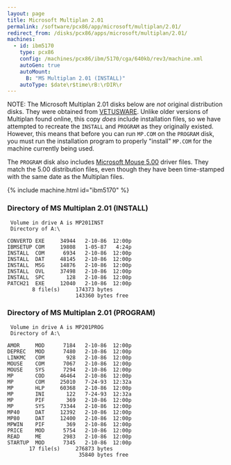 ```yaml
---
layout: page
title: Microsoft Multiplan 2.01
permalink: /software/pcx86/app/microsoft/multiplan/2.01/
redirect_from: /disks/pcx86/apps/microsoft/multiplan/2.01/
machines:
  - id: ibm5170
    type: pcx86
    config: /machines/pcx86/ibm/5170/cga/640kb/rev3/machine.xml
    autoGen: true
    autoMount:
      B: "MS Multiplan 2.01 (INSTALL)"
    autoType: $date\r$time\rB:\rDIR\r
---
```


NOTE: The Microsoft Multiplan 2.01 disks below are *not* original distribution disks.  They were obtained from
[VETUSWARE](https://vetusware.com/download/Multiplan%20Version%202/?id=5148).  Unlike older versions of Multiplan
found online, this copy *does* include installation files, so we have attempted to recreate the `INSTALL` and
`PROGRAM` as they originally existed.  However, this means that before you can run `MP.COM` on the `PROGRAM` disk,
you must run the installation program to properly "install" `MP.COM` for the machine currently being used.

The `PROGRAM` disk also includes [Microsoft Mouse 5.00](/software/pcx86/dev/mouse/microsoft/5.00/) driver files.
They match the 5.00 distribution files, even though they have been time-stamped with the same date as the Multiplan
files.

{% include machine.html id="ibm5170" %}

### Directory of MS Multiplan 2.01 (INSTALL)

     Volume in drive A is MP201INST
     Directory of A:\

    CONVERTD EXE     34944   2-10-86  12:00p
    IBMSETUP COM     19808   1-05-87   4:24p
    INSTALL  COM      6934   2-10-86  12:00p
    INSTALL  DAT     48145   2-10-86  12:00p
    INSTALL  MSG     14876   2-10-86  12:00p
    INSTALL  OVL     37498   2-10-86  12:00p
    INSTALL  SPC       128   2-10-86  12:00p
    PATCH21  EXE     12040   2-10-86  12:00p
            8 file(s)     174373 bytes
                          143360 bytes free

### Directory of MS Multiplan 2.01 (PROGRAM)

     Volume in drive A is MP201PROG
     Directory of A:\

    AMOR     MOD      7184   2-10-86  12:00p
    DEPREC   MOD      7480   2-10-86  12:00p
    LINKMC   COM       928   2-10-86  12:00p
    MOUSE    COM      7067   2-10-86  12:00p
    MOUSE    SYS      7294   2-10-86  12:00p
    MP       COD     46464   2-10-86  12:00p
    MP       COM     25010   7-24-93  12:32a
    MP       HLP     60368   2-10-86  12:00p
    MP       INI       122   7-24-93  12:32a
    MP       PIF       369   2-10-86  12:00p
    MP       SYS     73344   2-10-86  12:00p
    MP40     DAT     12392   2-10-86  12:00p
    MP80     DAT     12400   2-10-86  12:00p
    MPWIN    PIF       369   2-10-86  12:00p
    PRICE    MOD      5754   2-10-86  12:00p
    READ     ME       2983   2-10-86  12:00p
    STARTUP  MOD      7345   2-10-86  12:00p
           17 file(s)     276873 bytes
                           35840 bytes free
